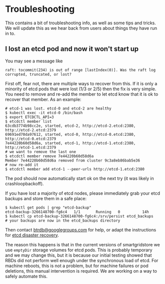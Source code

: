 # Troubleshooting

This contains a bit of troubleshooting info, as well as some tips and tricks. We will update this as we hear back from users about things they have run in to.

## I lost an etcd pod and now it won't start up

You may see a message like

```
raft: tocommit(234) is out of range [lastIndex(0)]. Was the raft log corrupted, truncated, or lost?
```

First off, fear not, there are multiple ways to recover from this. If it is only a minority of etcd pods that were lost (1/3 or 2/5) then the fix is very simple. You need to remove and re-add the member to let etcd know that it is ok to recover that member. As an example:

```
# etcd-1 was lost. etcd-0 and etcd-2 are healthy
$ kubectl exec -it etcd-0 /bin/bash
$ export ETCDCTL_API=3
$ etcdctl member list
63cdb3774b98cc2e, started, etcd-2, http://etcd-2.etcd:2380, http://etcd-2.etcd:2379
69691ed70da97612, started, etcd-0, http://etcd-0.etcd:2380, http://etcd-0.etcd:2379
7e44220b60d58d6a, started, etcd-1, http://etcd-1.etcd:2380, http://etcd-1.etcd:2379
# we want to remove the last one
$ etcdctl member remove 7e44220b60d58d6a 
Member 7e44220b60d58d6a removed from cluster 9c3a8eb86bab5e36
# now re-add it
$ etcdctl member add etcd-1 --peer-urls http://etcd-1.etcd:2380
```

The pod should now automatically start ok on the next try (it was likely in crashloopbackoff).

If you have lost a majority of etcd nodes, please immediately grab your etcd backups and store them in a safe place:

```
$ kubectl get pods | grep "etcd-backup"
etcd-backup-3266148700-fg6c4   1/1       Running   0          14h
$ kubectl cp etcd-backup-3266148700-fg6c4:/srv/persist etcd_backups
# your backups are now in the etcd_backups directory
```

Then contact btrdb@googlegroups.com for help, or adapt the instructions for [etcd disaster recovery](https://github.com/coreos/etcd/blob/master/Documentation/op-guide/recovery.md).

The reason this happens is that in the current versions of smartgridstore we use `emptyDir` storage volumes for etcd pods. This is probably temporary and we may change this, but it is because our initial testing showed that RBDs did not perform well enough under the synchronous load of etcd. For machine reboots, this is not a problem, but for machine failures or pod deletions, this manual intervention is required. We are working on a way to safely automate this.